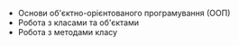 - Основи об'єктно-орієнтованого програмування (ООП)
- Робота з класами та об'єктами
- Робота з методами класу
